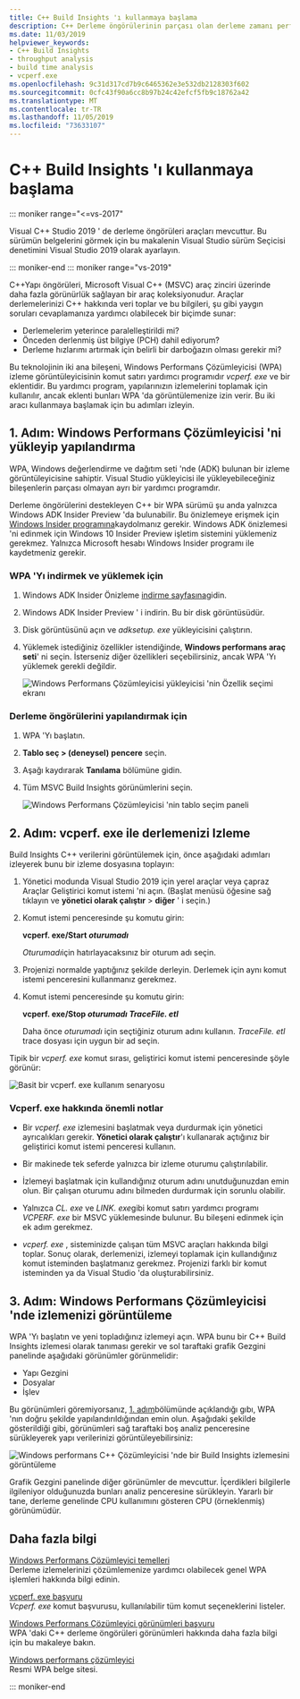 ```yaml
---
title: C++ Build Insights 'ı kullanmaya başlama
description: C++ Derleme öngörülerinin parçası olan derleme zamanı performans analizi araçlarının nasıl kullanılacağına ilişkin üst düzey bir genel bakış.
ms.date: 11/03/2019
helpviewer_keywords:
- C++ Build Insights
- throughput analysis
- build time analysis
- vcperf.exe
ms.openlocfilehash: 9c31d317cd7b9c6465362e3e532db2128303f602
ms.sourcegitcommit: 0cfc43f90a6cc8b97b24c42efcf5fb9c18762a42
ms.translationtype: MT
ms.contentlocale: tr-TR
ms.lasthandoff: 11/05/2019
ms.locfileid: "73633107"
---
```

# <a name="get-started-with-c-build-insights"></a>C++ Build Insights 'ı kullanmaya başlama

::: moniker range="<=vs-2017"

Visual C++ Studio 2019 ' de derleme öngörüleri araçları mevcuttur. Bu sürümün belgelerini görmek için bu makalenin Visual Studio sürüm Seçicisi denetimini Visual Studio 2019 olarak ayarlayın.

::: moniker-end
::: moniker range="vs-2019"

C++Yapı öngörüleri, Microsoft Visual C++ (MSVC) araç zinciri üzerinde daha fazla görünürlük sağlayan bir araç koleksiyonudur. Araçlar derlemelerinizi C++ hakkında veri toplar ve bu bilgileri, şu gibi yaygın soruları cevaplamanıza yardımcı olabilecek bir biçimde sunar:

- Derlemelerim yeterince paralelleştirildi mi?
- Önceden derlenmiş üst bilgiye (PCH) dahil ediyorum?
- Derleme hızlarımı artırmak için belirli bir darboğazın olması gerekir mi?

Bu teknolojinin iki ana bileşeni, Windows Performans Çözümleyicisi (WPA) izleme görüntüleyicisinin komut satırı yardımcı programıdır *vcperf. exe* ve bir eklentidir. Bu yardımcı program, yapılarınızın izlemelerini toplamak için kullanılır, ancak eklenti bunları WPA 'da görüntülemenize izin verir. Bu iki aracı kullanmaya başlamak için bu adımları izleyin.

## <a name="step-1-install-and-configure-windows-performance-analyzer"></a>1\. Adım: Windows Performans Çözümleyicisi 'ni yükleyip yapılandırma

WPA, Windows değerlendirme ve dağıtım seti 'nde (ADK) bulunan bir izleme görüntüleyicisine sahiptir. Visual Studio yükleyicisi ile yükleyebileceğiniz bileşenlerin parçası olmayan ayrı bir yardımcı programdır.

Derleme öngörülerini destekleyen C++ bir WPA sürümü şu anda yalnızca Windows ADK Insider Preview 'da bulunabilir. Bu önizlemeye erişmek için [Windows Insider programına](https://insider.windows.com)kaydolmanız gerekir. Windows ADK önizlemesi 'ni edinmek için Windows 10 Insider Preview işletim sistemini yüklemeniz gerekmez. Yalnızca Microsoft hesabı Windows Insider programı ile kaydetmeniz gerekir.

### <a name="to-download-and-install-wpa"></a>WPA 'Yı indirmek ve yüklemek için

1. Windows ADK Insider Önizleme [indirme sayfasına](https://www.microsoft.com/software-download/windowsinsiderpreviewADK)gidin.

1. Windows ADK Insider Preview ' i indirin. Bu bir disk görüntüsüdür.

1. Disk görüntüsünü açın ve *adksetup. exe* yükleyicisini çalıştırın.

1. Yüklemek istediğiniz özellikler istendiğinde, **Windows performans araç seti**' ni seçin. İsterseniz diğer özellikleri seçebilirsiniz, ancak WPA 'Yı yüklemek gerekli değildir.

   ![Windows Performans Çözümleyicisi yükleyicisi 'nin Özellik seçimi ekranı](media/wpa-installation.png)

### <a name="configuration-steps"></a>Derleme öngörülerini yapılandırmak için

1. WPA 'Yı başlatın.

1. **Tablo seç > (deneysel)** **pencere** seçin.

1. Aşağı kaydırarak **Tanılama** bölümüne gidin.

1. Tüm MSVC Build Insights görünümlerini seçin.

   ![Windows Performans Çözümleyicisi 'nin tablo seçim paneli](media/wpa-configuration.png)

## <a name="step-2-trace-your-build-with-vcperfexe"></a>2\. Adım: vcperf. exe ile derlemenizi Izleme

Build Insights C++ verilerini görüntülemek için, önce aşağıdaki adımları izleyerek bunu bir izleme dosyasına toplayın:

1. Yönetici modunda Visual Studio 2019 için yerel araçlar veya çapraz Araçlar Geliştirici komut istemi 'ni açın. (Başlat menüsü öğesine sağ tıklayın ve **yönetici olarak çalıştır** > **diğer** ' i seçin.)

1. Komut istemi penceresinde şu komutu girin:

   **vcperf. exe/Start _oturumadı_**

   *Oturumadı*için hatırlayacaksınız bir oturum adı seçin.

1. Projenizi normalde yaptığınız şekilde derleyin. Derlemek için aynı komut istemi penceresini kullanmanız gerekmez.

1. Komut istemi penceresinde şu komutu girin:

   **vcperf. exe/Stop _oturumadı_ _TraceFile. etl_**

   Daha önce *oturumadı* için seçtiğiniz oturum adını kullanın. *TraceFile. etl* trace dosyası için uygun bir ad seçin.

Tipik bir *vcperf. exe* komut sırası, geliştirici komut istemi penceresinde şöyle görünür:

![Basit bir vcperf. exe kullanım senaryosu](media/vcperf-simple-usage.png)

### <a name="important-notes-about-vcperfexe"></a>Vcperf. exe hakkında önemli notlar

- Bir *vcperf. exe* izlemesini başlatmak veya durdurmak için yönetici ayrıcalıkları gerekir. **Yönetici olarak çalıştır**'ı kullanarak açtığınız bir geliştirici komut istemi penceresi kullanın.

- Bir makinede tek seferde yalnızca bir izleme oturumu çalıştırılabilir.

- İzlemeyi başlatmak için kullandığınız oturum adını unutduğunuzdan emin olun. Bir çalışan oturumu adını bilmeden durdurmak için sorunlu olabilir.

- Yalnızca *CL. exe* ve *LINK. exe*gibi komut satırı yardımcı programı *VCPERF. exe* bir MSVC yüklemesinde bulunur. Bu bileşeni edinmek için ek adım gerekmez.

- *vcperf. exe* , sisteminizde çalışan tüm MSVC araçları hakkında bilgi toplar. Sonuç olarak, derlemenizi, izlemeyi toplamak için kullandığınız komut isteminden başlatmanız gerekmez. Projenizi farklı bir komut isteminden ya da Visual Studio 'da oluşturabilirsiniz.

## <a name="step-3-view-your-trace-in-windows-performance-analyzer"></a>3\. Adım: Windows Performans Çözümleyicisi 'nde izlemenizi görüntüleme

WPA 'Yı başlatın ve yeni topladığınız izlemeyi açın. WPA bunu bir C++ Build Insights izlemesi olarak tanıması gerekir ve sol taraftaki grafik Gezgini panelinde aşağıdaki görünümler görünmelidir:

- Yapı Gezgini
- Dosyalar
- İşlev

Bu görünümleri göremiyorsanız, [1. adım](#configuration-steps)bölümünde açıklandığı gıbı, WPA 'nın doğru şekilde yapılandırıldığından emin olun. Aşağıdaki şekilde gösterildiği gibi, görünümleri sağ taraftaki boş analiz penceresine sürükleyerek yapı verilerinizi görüntüleyebilirsiniz:

![Windows performans C++ Çözümleyicisi 'nde bir Build Insights izlemesini görüntüleme](media/wpa-viewing-trace.gif)

Grafik Gezgini panelinde diğer görünümler de mevcuttur. İçerdikleri bilgilerle ilgileniyor olduğunuzda bunları analiz penceresine sürükleyin. Yararlı bir tane, derleme genelinde CPU kullanımını gösteren CPU (örneklenmiş) görünümüdür.

## <a name="more-information"></a>Daha fazla bilgi

[Windows Performans Çözümleyici temelleri](wpa-basics.md)\
Derleme izlemelerinizi çözümlemenize yardımcı olabilecek genel WPA işlemleri hakkında bilgi edinin.

[vcperf. exe başvuru](vcperf-reference.md)\
*Vcperf. exe* komut başvurusu, kullanılabilir tüm komut seçeneklerini listeler.

[Windows Performans Çözümleyici görünümleri başvuru](wpa-views-reference.md)\
WPA 'daki C++ derleme öngörüleri görünümleri hakkında daha fazla bilgi için bu makaleye bakın.

[Windows performans çözümleyici](/windows-hardware/test/wpt/windows-performance-analyzer)\
Resmi WPA belge sitesi.

::: moniker-end
